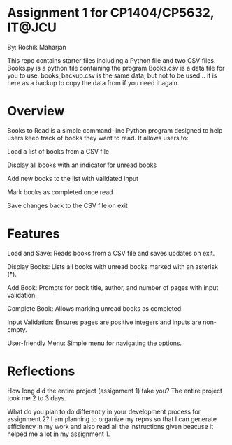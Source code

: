 # Assignment 1 for CP1404/CP5632, IT@JCU

By: Roshik Maharjan

This repo contains starter files including a Python file and two CSV files.
Books.py is a python file containing the program Books.csv is a data file for you to use.
books_backup.csv is the same data, but not to be used... it is here as a backup to copy the data from if you need it again.

# Overview
Books to Read is a simple command-line Python program designed to help users keep track of books they want to read. It allows users to:

Load a list of books from a CSV file

Display all books with an indicator for unread books

Add new books to the list with validated input

Mark books as completed once read

Save changes back to the CSV file on exit

# Features
Load and Save: Reads books from a CSV file and saves updates on exit.

Display Books: Lists all books with unread books marked with an asterisk (*).

Add Book: Prompts for book title, author, and number of pages with input validation.

Complete Book: Allows marking unread books as completed.

Input Validation: Ensures pages are positive integers and inputs are non-empty.

User-friendly Menu: Simple menu for navigating the options.

# Reflections

How long did the entire project (assignment 1) take you?
The entire project took me 2 to 3 days.

What do you plan to do differently in your development process for assignment 2?
I am planning to organize my repos so that I can generate efficiency in my work and also read all the instructions given beacuse it helped me a lot in my assignment 1.
